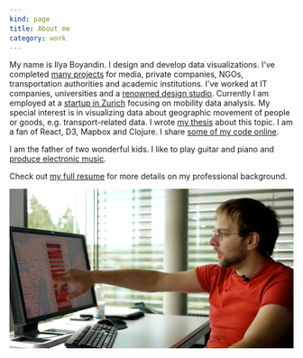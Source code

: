 ```yaml
---
kind: page
title: About me 
category: work
---
```

My name is Ilya Boyandin. I design and develop data visualizations.
I've completed <a href="/">many projects</a> for media, private companies, NGOs, transportation authorities 
and academic institutions. 
I've worked at IT companies, universities 
and a <a href="http://interactivethings.com/" target="_blank" rel="noopener">renowned design studio</a>. 
Currently I am employed at a <a href="https://www.teralytics.net/" target="_blank" rel="noopener">startup in Zurich</a> focusing on mobility data analysis.
My special interest is in visualizing data about 
geographic movement of people or goods, e.g. transport-related data.
I wrote <a href="/assets/thesis.pdf" target="_blank" rel="noopener">my thesis</a> about this topic.
I am a fan of React, D3, Mapbox and Clojure.
I share [some of my code online](https://github.com/ilyabo). 

I am the father of two wonderful kids. 
I like to play guitar and piano and 
<a href="https://soundcloud.com/ibananti" target="_blank" rel="noopener">produce electronic music</a>.

Check out <a href="/resume">my full resume</a> for more 
details on my professional background.


![](flowstrates-video-still.png)
